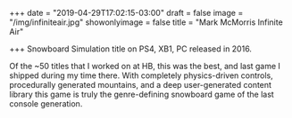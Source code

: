 +++
date = "2019-04-29T17:02:15-03:00"
draft = false
image = "/img/infiniteair.jpg"
showonlyimage = false
title = "Mark McMorris Infinite Air"

+++
Snowboard Simulation title on PS4, XB1, PC released in 2016.  
<!--more-->

Of the ~50 titles that I worked on at HB, this was the best, and last game I shipped during my time there. With completely physics-driven controls, procedurally generated mountains, and a deep user-generated content library this game is truly the genre-defining snowboard game of the last console generation.  